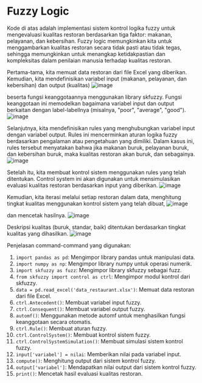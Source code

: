 # Fuzzy Logic

Kode di atas adalah implementasi sistem kontrol logika fuzzy untuk mengevaluasi kualitas restoran berdasarkan tiga faktor: makanan, pelayanan, dan kebersihan. Fuzzy logic memungkinkan kita untuk menggambarkan kualitas restoran secara tidak pasti atau tidak tegas, sehingga memungkinkan untuk menangkap ketidakpastian dan kompleksitas dalam penilaian manusia terhadap kualitas restoran.

Pertama-tama, kita memuat data restoran dari file Excel yang diberikan. Kemudian, kita mendefinisikan variabel input (makanan, pelayanan, dan kebersihan) dan output (kualitas) 
![image](https://github.com/IqbalSetyawan/fuzzy-logic/assets/163812051/3b2f6755-2861-438e-ad4c-08fd85b4d83f)

beserta fungsi keanggotaannya menggunakan library skfuzzy. Fungsi keanggotaan ini memodelkan bagaimana variabel input dan output berkaitan dengan label-labellnya (misalnya, "poor", "average", "good").
![image](https://github.com/IqbalSetyawan/fuzzy-logic/assets/163812051/d2d87087-c567-4748-8c11-1f8ca79e6e73)

Selanjutnya, kita mendefinisikan rules yang menghubungkan variabel input dengan variabel output. Rules ini mencerminkan aturan logika fuzzy berdasarkan pengalaman atau pengetahuan yang dimiliki. Dalam kasus ini, rules tersebut menyatakan bahwa jika makanan buruk, pelayanan buruk, dan kebersihan buruk, maka kualitas restoran akan buruk, dan sebagainya.
![image](https://github.com/IqbalSetyawan/fuzzy-logic/assets/163812051/9cb9ad63-b830-4e29-962e-4037f660595b)

Setelah itu, kita membuat kontrol sistem menggunakan rules yang telah ditentukan. Control system ini akan digunakan untuk mensimulasikan evaluasi kualitas restoran berdasarkan input yang diberikan.
![image](https://github.com/IqbalSetyawan/fuzzy-logic/assets/163812051/d7c2df50-4b6f-4a91-9709-ffc37493471b)

Kemudian, kita iterasi melalui setiap restoran dalam data, menghitung tingkat kualitas menggunakan kontrol sistem yang telah dibuat, 
![image](https://github.com/IqbalSetyawan/fuzzy-logic/assets/163812051/36aa7e61-31a2-412c-ae67-747f3887abb9)

dan mencetak hasilnya. 
![image](https://github.com/IqbalSetyawan/fuzzy-logic/assets/163812051/82ada929-5cb4-47aa-ba87-3ce3663b2412)

Deskripsi kualitas (buruk, standar, baik) ditentukan berdasarkan tingkat kualitas yang dihasilkan.
![image](https://github.com/IqbalSetyawan/fuzzy-logic/assets/163812051/794b3d6b-4179-462a-8f87-b6b92c977f55)


Penjelasan command-command yang digunakan:

1. `import pandas as pd`: Mengimpor library pandas untuk manipulasi data.
2. `import numpy as np`: Mengimpor library numpy untuk operasi numerik.
3. `import skfuzzy as fuzz`: Mengimpor library skfuzzy sebagai fuzz.
4. `from skfuzzy import control as ctrl`: Mengimpor modul kontrol dari skfuzzy.
5. `data = pd.read_excel('data_restaurant.xlsx')`: Memuat data restoran dari file Excel.
6. `ctrl.Antecedent()`: Membuat variabel input fuzzy.
7. `ctrl.Consequent()`: Membuat variabel output fuzzy.
8. `automf()`: Menggunakan metode automf untuk menghasilkan fungsi keanggotaan secara otomatis.
9. `ctrl.Rule()`: Membuat aturan fuzzy.
10. `ctrl.ControlSystem()`: Membuat kontrol sistem fuzzy.
11. `ctrl.ControlSystemSimulation()`: Membuat simulasi sistem kontrol fuzzy.
12. `input['variabel'] = nilai`: Memberikan nilai pada variabel input.
13. `compute()`: Menghitung output dari sistem kontrol fuzzy.
14. `output['variabel']`: Mendapatkan nilai output dari sistem kontrol fuzzy.
15. `print()`: Mencetak hasil evaluasi kualitas restoran.
